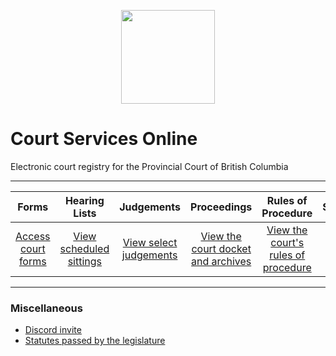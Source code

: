 <p align="center">
<img width="150" height="150" src="https://cdn.discordapp.com/attachments/824471788980404234/928871221066600478/images.png">
</p>

# Court Services Online 
Electronic court registry for the Provincial Court of British Columbia

---

| Forms | Hearing Lists | Judgements | Proceedings | Rules of Procedure | Submissions | Transcripts |
| :---: | :---: | :---: | :---: | :---: | :---: | :---: |
| [Access court forms](https://github.com/koala4lif/Provincial-Court-of-British-Columbia/blob/main/Forms.md) | [View scheduled sittings](https://github.com/koala4lif/Provincial-Court-of-British-Columbia/blob/main/Hearing%20List.md) | [View select judgements](https://github.com/koala4lif/Provincial-Court-of-British-Columbia/tree/main/Judgements) | [View the court docket and archives](https://github.com/koala4lif/Provincial-Court-of-British-Columbia/blob/main/Proceedings.md) | [View the court's rules of procedure](https://github.com/koala4lif/Provincial-Court-of-British-Columbia/blob/main/Rules%20of%20Procedure.md) | [Access submission terminals](https://github.com/koala4lif/Provincial-Court-of-British-Columbia/blob/main/Submissions.md) | [View transcripts of select proceedings](https://github.com/koala4lif/Provincial-Court-of-British-Columbia/tree/main/Transcripts) |

---

### Miscellaneous 
- [Discord invite](https://discord.gg/FmEEFEJWeC)
- [Statutes passed by the legislature](https://github.com/koala4lif/Provincial-Court-of-British-Columbia/blob/main/Statutes.md)
